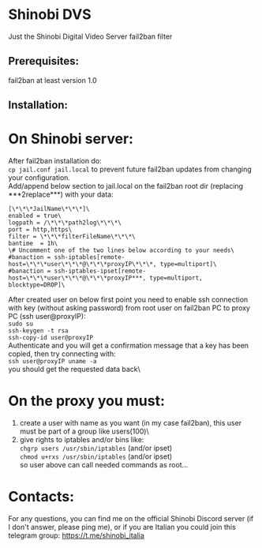 # Shinobi DVS
Just the Shinobi Digital Video Server fail2ban filter

## Prerequisites:
fail2ban at least version 1.0

## Installation:
# On Shinobi server:
After fail2ban installation do:\
`cp jail.conf jail.local` to prevent future fail2ban updates from changing your configuration.\
Add/append below section to jail.local on the fail2ban root dir (replacing \*\*\*2replace\*\*\*) with your data:
```
[\*\*\*JailName\*\*\*]\
enabled = true\
logpath = /\*\*\*path2log\*\*\*\
port = http,https\
filter = \*\*\*filterFileName\*\*\*\
bantime  = 1h\
\# Uncomment one of the two lines below according to your needs\
#banaction = ssh-iptables[remote-host=\*\*\*user\*\*\*@\*\*\*proxyIP\*\*\*, type=multiport]\
#banaction = ssh-iptables-ipset[remote-host=\*\*\*user\*\*\*@\*\*\*proxyIP***, type=multiport, blocktype=DROP]\
```
After created user on below first point you need to enable ssh connection with key (without asking password) from root user on fail2ban PC to proxy PC (ssh user@proxyIP):\
`sudo su`\
`ssh-keygen -t rsa`\
`ssh-copy-id user@proxyIP`\
Authenticate and you will get a confirmation message that a key has been copied, then try connecting with:\
`ssh user@proxyIP uname -a`\
you should get the requested data back\

# On the proxy you must:
1) create a user with name as you want (in my case fail2ban), this user must be part of a group like users(100)\
2) give rights to iptables and/or bins like:\
`chgrp users /usr/sbin/iptables` (and/or ipset)\
`chmod u+rxs /usr/sbin/iptables` (and/or ipset)\
so user above can call needed commands as root...

# Contacts:
For any questions, you can find me on the official Shinobi Discord server (if I don't answer, please ping me), or if you are Italian you could join this telegram group: https://t.me/shinobi_italia
